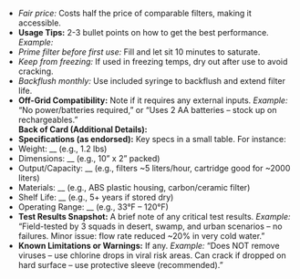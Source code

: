 - _Fair price:_ Costs half the price of comparable filters, making it accessible.  
- **Usage Tips:** 2-3 bullet points on how to get the best performance. _Example:_  
- _Prime filter before first use:_ Fill and let sit 10 minutes to saturate.  
- _Keep from freezing:_ If used in freezing temps, dry out after use to avoid cracking.  
- _Backflush monthly:_ Use included syringe to backflush and extend filter life.  
- **Off-Grid Compatibility:** Note if it requires any external inputs. _Example:_ “No power/batteries required,” or “Uses 2 AA batteries – stock up on rechargeables.”  
**Back of Card (Additional Details):**  
- **Specifications (as endorsed):** Key specs in a small table. For instance:  
- Weight: __ (e.g., 1.2 lbs)  
- Dimensions: __ (e.g., 10” x 2” packed)  
- Output/Capacity: __ (e.g., filters ~5 liters/hour, cartridge good for ~2000 liters)  
- Materials: __ (e.g., ABS plastic housing, carbon/ceramic filter)  
- Shelf Life: __ (e.g., 5+ years if stored dry)  
- Operating Range: __ (e.g., 33°F – 120°F)  
- **Test Results Snapshot:** A brief note of any critical test results. _Example:_ “Field-tested by 3 squads in desert, swamp, and urban scenarios – no failures. Minor issue: flow rate reduced ~20% in very cold water.”  
- **Known Limitations or Warnings:** If any. _Example:_ “Does NOT remove viruses – use chlorine drops in viral risk areas. Can crack if dropped on hard surface – use protective sleeve (recommended).”